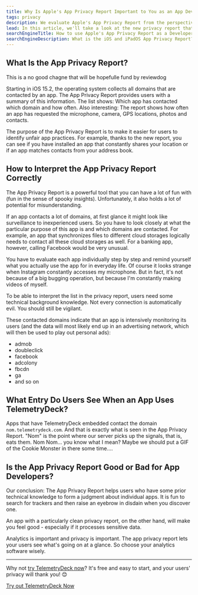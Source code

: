 ```yaml
---
title: Why Is Apple's App Privacy Report Important to You as an App Developer?
tags: privacy
description: We evaluate Apple's App Privacy Report from the perspective of app developers and explain common misconceptions.
lead: In this article, we'll take a look at the new privacy report that Apple is making available to iPhone users. We are particularly interested in. What are the implications of this feature for app developers?
searchEngineTitle: How to use Apple's App Privacy Report as a Developer
searchEngineDescription: What is the iOS and iPadOS App Privacy Report? And how to use it as a privacy orientated app developer?
---
```


## What Is the App Privacy Report?

This is a no good chagne that will be hopefulle fund by reviewdog

Starting in iOS 15.2, the operating system collects all domains that are contacted by an app. The App Privacy Report provides users with a summary of this information. The list shows: Which app has contacted which domain and how often. Also interesting: The report shows how often an app has requested the microphone, camera, GPS locations, photos and contacts.

The purpose of the App Privacy Report is to make it easier for users to identify unfair app practices. For example, thanks to the new report, you can see if you have installed an app that constantly shares your location or if an app matches contacts from your address book.

## How to Interpret the App Privacy Report Correctly

The App Privacy Report is a powerful tool that you can have a lot of fun with (fun in the sense of spooky insights). Unfortunately, it also holds a lot of potential for misunderstanding.

If an app contacts a lot of domains, at first glance it might look like surveillance to inexperienced users. So you have to look closely at what the particular purpose of this app is and which domains are contacted. For example, an app that synchronizes files to different cloud storages logically needs to contact all these cloud storages as well. For a banking app, however, calling Facebook would be very unusual.

You have to evaluate each app individually step by step and remind yourself what you actually use the app for in everyday life. Of course it looks strange when Instagram constantly accesses my microphone. But in fact, it's not because of a big bugging operation, but because I'm constantly making videos of myself.

To be able to interpret the list in the privacy report, users need some technical background knowledge. Not every connection is automatically evil. You should still be vigilant.

These contacted domains indicate that an app is intensively monitoring its users (and the data will most likely end up in an advertising network, which will then be used to play out personal ads):

- admob
- doubleclick
- facebook
- adcolony
- fbcdn
- ga
- and so on

## What Entry Do Users See When an App Uses TelemetryDeck?

Apps that have TelemetryDeck embedded contact the domain `nom.telemetrydeck.com`. And that is exactly what is seen in the App Privacy Report. "Nom" is the point where our server picks up the signals, that is, eats them. Nom Nom... you know what I mean? Maybe we should put a GIF of the Cookie Monster in there some time....

## Is the App Privacy Report Good or Bad for App Developers?

Our conclusion: The App Privacy Report helps users who have some prior technical knowledge to form a judgment about individual apps. It is fun to search for trackers and then raise an eyebrow in disdain when you discover one.

An app with a particularly clean privacy report, on the other hand, will make you feel good - especially if it processes sensitive data.

Analytics is important and privacy is important. The app privacy report lets your users see what's going on at a glance. So choose your analytics software wisely.

---

Why not [try TelemetryDeck now](https://dashboard.telemetrydeck.com/registration/organization?source=doc_att)? It's free and easy to start, and your users' privacy will thank you! 😊

<a class="nav-btn btn btn-gradient text-white" href="https://dashboard.telemetrydeck.com/registration/organization?source=doc_att">Try out TelemetryDeck Now</a>
